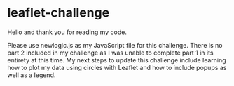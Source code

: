 # leaflet-challenge

<!-- url = https://earthquake.usgs.gov/earthquakes/feed/v1.0/summary/all_week.geojson -->

Hello and thank you for reading my code.

Please use newlogic.js as my JavaScript file for this challenge. There is no part 2 included in my challenge as I was unable to complete part 1 in its entirety at this time. My next steps to update this challenge include learning how to plot my data using circles with Leaflet and how to include popups as well as a legend.

